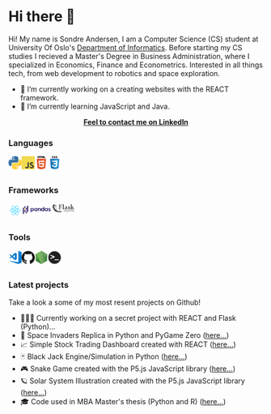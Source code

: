 # Hi there 👋
Hi! My name is Sondre Andersen, I am a Computer Science (CS) student at University Of Oslo's [Department of Informatics](https://www.mn.uio.no/ifi/english/). Before starting my CS studies I recieved a Master's Degree in Business Administration, where I specialized in Economics, Finance and Econometrics. Interested in all things tech, from web development to robotics and space exploration. 

- 🔭 I’m currently working on a creating websites with the REACT framework. 
- 🌱 I’m currently learning JavaScript and Java. 

<p align="center">
    <strong><a href='https://www.linkedin.com/in/sondre-andersen-1353091a7'>Feel to contact me on LinkedIn</a></strong>
</p>




### Languages

<img align="left" alt="Python" width="26px" src="https://github.com/sondreandersen96/sondreandersen96/blob/main/media/pythonLogo.png" />

<img align="left" alt="JavaScript" width="26px" src="https://raw.githubusercontent.com/github/explore/80688e429a7d4ef2fca1e82350fe8e3517d3494d/topics/javascript/javascript.png" />

<img align="left" alt="HTML5" width="26px" src="https://raw.githubusercontent.com/github/explore/80688e429a7d4ef2fca1e82350fe8e3517d3494d/topics/html/html.png" />

<img align="left" alt="CSS3" width="26px" src="https://raw.githubusercontent.com/github/explore/80688e429a7d4ef2fca1e82350fe8e3517d3494d/topics/css/css.png" />

<br>
<br>




### Frameworks

<img align="left" alt="React" width="26px" src="https://raw.githubusercontent.com/github/explore/80688e429a7d4ef2fca1e82350fe8e3517d3494d/topics/react/react.png" />

<img align="left" alt="Pandas" width="60px" src="https://github.com/sondreandersen96/sondreandersen96/blob/main/media/pandas.png" />

<img align="left" alt="Flask" width="45px" src="https://github.com/sondreandersen96/sondreandersen96/blob/main/media/flask.png" />


<br>
<br>



### Tools

<img align="left" alt="Visual Studio Code" width="26px" src="https://raw.githubusercontent.com/github/explore/80688e429a7d4ef2fca1e82350fe8e3517d3494d/topics/visual-studio-code/visual-studio-code.png" />

<img align="left" alt="GitHub" width="26px" src="https://raw.githubusercontent.com/github/explore/78df643247d429f6cc873026c0622819ad797942/topics/github/github.png" />

<img align="left" alt="Node.js" width="26px" src="https://raw.githubusercontent.com/github/explore/80688e429a7d4ef2fca1e82350fe8e3517d3494d/topics/nodejs/nodejs.png" />

<img align="left" alt="Terminal" width="26px" src="https://raw.githubusercontent.com/github/explore/80688e429a7d4ef2fca1e82350fe8e3517d3494d/topics/terminal/terminal.png" />


<br>
<br>


### Latest projects
Take a look a some of my most resent projects on Github!

- 👨🏻‍💼 Currently working on a secret project with REACT and Flask (Python)...
- 👾 Space Invaders Replica in Python and PyGame Zero ([here...](https://github.com/sondreandersen96/space_invaders)) 
- 📈 Simple Stock Trading Dashboard created with REACT ([here...](https://github.com/sondreandersen96/obx_chart_front_end))
- 🃏 Black Jack Engine/Simulation in Python ([here...](https://github.com/sondreandersen96/black_jack_simulation))
- 🎮 Snake Game created with the P5.js JavaScript library ([here...](https://github.com/sondreandersen96/simple_snake_p5_js))
- 🪐 Solar System Illustration created with the P5.js JavaScript library ([here...](https://github.com/sondreandersen96/p5_js---Solar-System-Illustration))
- 🎓 Code used in MBA Master's thesis (Python and R) ([here...](https://github.com/sondreandersen96/masters_thesis_code))






<!--

Here are some ideas to get you started:

- 🔭 I’m currently working on ...
- 🌱 I’m currently learning ...
- 👯 I’m looking to collaborate on ...
- 🤔 I’m looking for help with ...
- 💬 Ask me about ...
- 📫 How to reach me: ...
- 😄 Pronouns: ...
- ⚡ Fun fact: ...


<a href="mailto:me@mail.com">📬 E-mail</a></strong>
-->
